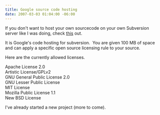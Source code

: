 ```yaml
---
title: Google source code hosting
date: 2007-03-03 01:04:00 -06:00
---
```


If you don't want to host your own sourcecode on your own Subversion server like I was doing, check [this](http://code.google.com/hosting/) out.

It is Google's code hosting for subversion.  You are given 100 MB of space and can apply a specific open source licensing rule to your source.

Here are the currently allowed licenses.

Apache License 2.0  
Artistic License/GPLv2  
GNU General Public License 2.0  
GNU Lesser Public License  
MIT License  
Mozilla Public License 1.1  
New BSD License

I've already started a new project (more to come).
